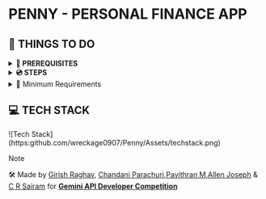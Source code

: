 # PENNY - PERSONAL FINANCE APP

<h2>📝 THINGS TO DO</h2>
<details>
   <summary><b>🐧 PREREQUISITES</b></summary>
   <ol>
   <li><b>Flutter SDK</b></li>
   <li><b>Android Studio</b></li>
   <li><b>Python</b></li>
   <li><b>Google Cloud Platform Account</b></li>
   <li><b>Firebase</b></li>
   </ol>
</details>

<details>
   <summary><b>💿 STEPS</b></summary>
   <ol>
      <li><b>Clone the Repo</b></li>
      <pre><code>git clone https://github.com/wreckage0907/Penny.git</code></pre>
      <li><b>Navigate to the project directory</b></li>
      <pre><code> cd Penny</code></pre>
      <li><b>Navigate to the backend directory and run</b></li>
      <pre><code> pip install -r requirements.txt</code></pre>
      <li><b>Navigate to the mobile directory and run </b></li>
      <pre><code> flutter pub get</code></pre>
      <li><b>Update .env in both /mobile & /backend</b></li>
      <li><b>Ensure you get the serviceAccountKeys from firebase for /backend & /mobile</b></li>
      <li><b>Run this in one terminal at the backend directory</b>
      <pre><code>python3 main.py</code></pre></li>
      <li><b>Run this in another terminal at the movile directory</b></li>
      <pre><code>flutter run</code></pre>
   </ol>
</details>
<details>
   <summary>🔮 Minimum Requirements</summary>
      <ul>
         <li>2GB Storage</li>
         <li>8GB RAM</li>
         <li>Intel Pentium +</li>
         <li>Windows 7+ (or) Mac OSX 8+</li>
      </ul>
</details>

<h2> 💻 TECH STACK </h2>
![Tech Stack](https:github.com/wreckage0907/Penny/Assets/techstack.png)


> [!NOTE]
> 🛠️ Made by [Girish Raghav](https://github.com/wreckage0907), [Chandani Parachuri](https://github.com/Chandani122),[Pavithran M](https://github.com/atPavithran),[Allen Joseph](https://github.com/terfefed) & [C R Sairam](https://github.com/crs7617) for [**Gemini API Developer Competition**](https://ai.google.dev/competition/?utm_content)<br>
